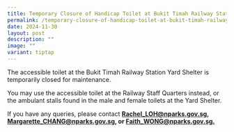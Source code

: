 ```yaml
---
title: Temporary Closure of Handicap Toilet at Bukit Timah Railway Station
permalink: /temporary-closure-of-handicap-toilet-at-bukit-timah-railway-station/
date: 2024-11-30
layout: post
description: ""
image: ""
variant: tiptap
---
```

<p>The accessible toilet at the Bukit Timah Railway Station Yard Shelter
is temporarily closed for maintenance.</p>
<p></p>
<p>You may use the accessible toilet at the Railway Staff Quarters instead,
or the ambulant stalls found in the male and female toilets at the Yard
Shelter.</p>
<p></p>
<p>If you have any queries, please contact <strong><a href="mailto:Rachel_LOH@nparks.gov.sg" rel="noopener noreferrer nofollow" target="_blank">Rachel_LOH@nparks.gov.sg</a>, <a href="mailto:Margarette_CHANG@nparks.gov.sg" rel="noopener noreferrer nofollow" target="_blank">Margarette_CHANG@nparks.gov.sg</a>, or <a href="mailto:Faith_WONG@nparks.gov.sg" rel="noopener noreferrer nofollow" target="_blank">Faith_WONG@nparks.gov.sg.</a></strong>
</p>